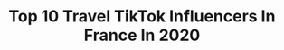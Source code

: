 ---
title: Top 10 Travel TikTok Influencers In France In 2020
description: >-
  Find top travel TikTok influencers in France in 2020. Most popular hashtags: #dance #view #maldives #traveldiaries.
platform: TikTok
profiles:
  - username: "_ashletix_"
    fullname: >-
      Ashletix
    location: "France"
    followers: 7994
    engagement: 2202
    commentsToLikes: 0.134124
    id: ck9flwj4sqaq00j78zp1nd82e
    verified: false
    hashtags: "#islandhopping, #personaltrainer, #corechallenge, #happyhamstrings"
  - username: "lauralacrn"
    fullname: >-
      lauralacrn 🦋
    location: "France"
    followers: 6442
    engagement: 1324
    commentsToLikes: 0.071859
    id: ckaic562pj78j0i78f6kaq45s
    verified: false
    hashtags: "#deconfinement, #skate, #foodlover, #disney"
  - username: "evaloha"
    fullname: >-
      Emma Miralles
    location: "France"
    followers: 2497
    engagement: 687
    commentsToLikes: 0.068929
    id: ckacajja1h0dz0i78wtdntggx
    verified: false
    hashtags: "#dubai, #birds, #island, #love"
  - username: "leo.cressant"
    fullname: >-
      Léo Cressant
    location: "France"
    followers: 18239
    engagement: 1460
    commentsToLikes: 0.020374
    id: cka0tfj9jpncy0i78zt0japzl
    verified: false
    hashtags: "#similanislands, #travelbali, #menstyle, #travelaustralia"
  - username: "limitlesssecrets"
    fullname: >-
      Limitlesssecrets
    location: "France"
    followers: 14189
    engagement: 909
    commentsToLikes: 0.215816
    id: ck9dwvka0qqt90j78po69an1j
    verified: false
    hashtags: "#worldtravel, #foodies, #sundaybrunch, #facades"
  - username: "thegingerwanderlust"
    fullname: >-
      thegingerwanderlust
    location: "France"
    followers: 49027
    engagement: 711
    commentsToLikes: 0.038768
    id: ck8saa3wl17580j78ru9knatm
    verified: false
    hashtags: "#pinceau, #whale, #tiktokjapan, #happyathome"
  - username: "luluescapes"
    fullname: >-
      Charlotte 🇫🇷🇬🇧
    location: "France"
    followers: 15931
    engagement: 498
    commentsToLikes: 0.048722
    id: cka0ywqhnd61y0i78bta2eawh
    verified: false
    hashtags: "#europe, #stayathome, #hotels, #sonyalpha"
  - username: "girlborntotravel"
    fullname: >-
      Hélène 🇫🇷
    location: "France"
    followers: 93127
    engagement: 1395
    commentsToLikes: 0.024078
    id: ck8qpq2lv4i1o0j78z0004m8x
    verified: false
    hashtags: "#finland, #work, #workchallenge, #coachella2020"
  - username: "nouaama"
    fullname: >-
      Nouaama Laaroussine
    location: "France"
    followers: 5029
    engagement: 990
    commentsToLikes: 0.021792
    id: ckai0hcz97nrt0i78skcwxfpn
    verified: false
    hashtags: "#beach, #sandbanks, #view, #peaceful"
  - username: "jcernys"
    fullname: >-
      JCernys
    location: "France"
    followers: 28698
    engagement: 288
    commentsToLikes: 0.032895
    id: ck9001bwx9skk0j78k5jj2tyj
    verified: false
    hashtags: "#djocius, #wrcrallye, #helicopter, #alliancium"
---